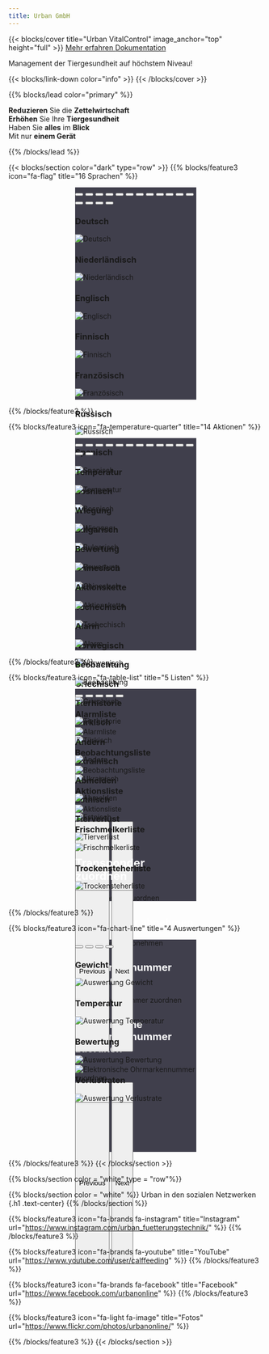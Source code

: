 ```yaml
---
title: Urban GmbH
---
```


{{< blocks/cover title="Urban VitalControl" image_anchor="top" height="full" >}}
<a class="btn btn-lg btn-primary me-3 mb-4" href="#td-block-2">
  Mehr erfahren <i class="fas fa-arrow-alt-circle-right ms-2"></i>
</a>
<a class="btn btn-lg btn-secondary me-3 mb-4" href="/docs/">
  Dokumentation <i class="fa-solid fa-book ms-2 "></i>
</a>
<p class="lead mt-5">Management der Tiergesundheit auf höchstem Niveau!</p>
{{< blocks/link-down color="info" >}}
{{< /blocks/cover >}}

{{% blocks/lead color="primary" %}}

**Reduzieren** Sie die **Zettelwirtschaft** <br/> 
**Erhöhen** Sie Ihre **Tiergesundheit** <br/> 
Haben Sie **alles** im **Blick** <br/> 
Mit nur **einem Gerät** <br/>   

{{% /blocks/lead %}}


{{< blocks/section color="dark" type="row" >}}
{{% blocks/feature3 icon="fa-flag" title="16 Sprachen" %}}
<br>
<div id="carouselLanguagesAutoplaying" class="carousel slide" data-bs-ride="carousel" style="width: 240px; height: 420px; margin-left: auto; margin-right: auto; background-color: #403f4c">
    <div class="carousel-indicators">
    <button type="button" data-bs-target="#carouselLanguageIndicators" data-bs-slide-to="0" class="active" aria-current="true" aria-label="Deutsch"></button>
    <button type="button" data-bs-target="#carouselLanguageIndicators" data-bs-slide-to="1" aria-label="English"></button>
    <button type="button" data-bs-target="#carouselLanguageIndicators" data-bs-slide-to="2" aria-label="Dutch"></button>
    <button type="button" data-bs-target="#carouselLanguageIndicators" data-bs-slide-to="3" aria-label="Finnisch"></button>
    <button type="button" data-bs-target="#carouselLanguageIndicators" data-bs-slide-to="4" aria-label="Französisch"></button>
    <button type="button" data-bs-target="#carouselLanguageIndicators" data-bs-slide-to="5" aria-label="Russisch"></button>
    <button type="button" data-bs-target="#carouselLanguageIndicators" data-bs-slide-to="6" aria-label="Spanisch"></button>
    <button type="button" data-bs-target="#carouselLanguageIndicators" data-bs-slide-to="7" aria-label="Bosnisch"></button>
    <button type="button" data-bs-target="#carouselLanguageIndicators" data-bs-slide-to="8" aria-label="Bulgarisch"></button>
    <button type="button" data-bs-target="#carouselLanguageIndicators" data-bs-slide-to="9" aria-label="Chinesisch"></button>
    <button type="button" data-bs-target="#carouselLanguageIndicators" data-bs-slide-to="10" aria-label="Tschechisch"></button>
    <button type="button" data-bs-target="#carouselLanguageIndicators" data-bs-slide-to="11" aria-label="Norwegisch"></button>
    <button type="button" data-bs-target="#carouselLanguageIndicators" data-bs-slide-to="12" aria-label="Griechisch"></button>
    <button type="button" data-bs-target="#carouselLanguageIndicators" data-bs-slide-to="13" aria-label="Türkisch"></button>
    <button type="button" data-bs-target="#carouselLanguageIndicators" data-bs-slide-to="14" aria-label="Ukrainisch"></button>
    <button type="button" data-bs-target="#carouselLanguageIndicators" data-bs-slide-to="15" aria-label="Estnisch"></button>
    </div> 
<div class="carousel-inner">
    <div class="carousel-item active">
      <div class="position-relative text-center">
        <h3>Deutsch</h3>
      </div>
      <img src="/images/homescreen/german.png" alt="Deutsch">
    </div>
    <div class="carousel-item">
      <div class="position-relative text-center">
        <h3>Niederländisch</h3>
      </div>
      <img src="/images/homescreen/dutch.png" alt="Niederländisch">
    </div>
    <div class="carousel-item">
      <div class="position-relative text-center">
        <h3>Englisch</h3>
      </div>
      <img src="/images/homescreen/english.png" alt="Englisch">
    </div>
    <div class="carousel-item">
      <div class="position-relative text-center">
        <h3>Finnisch</h3>
      </div>
      <img src="/images/homescreen/finnish.png" alt="Finnisch">
    </div>
    <div class="carousel-item">
      <div class="position-relative text-center">
        <h3>Französisch</h3>
      </div>
      <img src="/images/homescreen/french.png" alt="Französisch">
    </div>
    <div class="carousel-item">
      <div class="position-relative text-center">
        <h3>Russisch</h3>
      </div>
    <img src="/images/homescreen/russian.png" alt="Russisch">
    </div>  
    <div class="carousel-item">
      <div class="position-relative text-center">
        <h3>Spanisch</h3>
      </div>
    <img src="/images/homescreen/spanish.png" alt="Spanisch">
    </div>
      <div class="carousel-item">
        <div class="position-relative text-center">
          <h3>Bosnisch</h3>
        </div>
      <img src="/images/homescreen/bosnian.png" alt="Bosnisch">
      </div>
      <div class="carousel-item">
        <div class="position-relative text-center">
          <h3>Bulgarisch</h3>
        </div>
      <img src="/images/homescreen/bulgarian.png" alt="Bulgarisch">
      </div>
      <div class="carousel-item">
        <div class="position-relative text-center">
          <h3>Chinesisch</h3>
        </div>
      <img src="/images/homescreen/chinese.png" alt="Chinesisch">
      </div>
      <div class="carousel-item">
        <div class="position-relative text-center">
          <h3>Tschechisch</h3>
        </div>
      <img src="/images/homescreen/czech.png" alt="Tschechisch">
      </div>
      <div class="carousel-item">
        <div class="position-relative text-center">
          <h3>Norwegisch</h3>
        </div>
      <img src="/images/homescreen/norwegian.png" alt="Norwegisch">
      </div>
      <div class="carousel-item">
        <div class="position-relative text-center">
          <h3>Griechisch</h3>
        </div>
      <img src="/images/homescreen/greek.png" alt="Griechisch">
      </div>      
      <div class="carousel-item">
        <div class="position-relative text-center">
          <h3>Türkisch</h3>
        </div>
      <img src="/images/homescreen/turkish.png" alt="Türkisch">
      </div> 
      <div class="carousel-item">
        <div class="position-relative text-center">
          <h3>Ukrainisch</h3>
        </div>
      <img src="/images/homescreen/ukrainian.png" alt="Ukrainisch">
      </div> 
      <div class="carousel-item">
        <div class="position-relative text-center">
          <h3>Estnisch</h3>
        </div>
      <img src="/images/homescreen/estonian.png" alt="Estnisch">
      </div> 
  </div>
  <button class="carousel-control-prev" type="button" data-bs-target="#carouselLanguagesAutoplaying" data-bs-slide="prev" style="left: 0px; top: 37px; height: 320px;">
    <span class="carousel-control-prev-icon" aria-hidden="true"></span>
    <span class="visually-hidden">Previous</span>
  </button>
  <button class="carousel-control-next" type="button" data-bs-target="#carouselLanguagesAutoplaying" data-bs-slide="next" style="right: 0px; top: 37px; height: 320px;">
    <span class="carousel-control-next-icon" aria-hidden="true"></span>
    <span class="visually-hidden">Next</span>
  </button>
</div>

{{% /blocks/feature3 %}}

{{% blocks/feature3 icon="fa-temperature-quarter" title="14 Aktionen" %}}
<br>
<div id="carouselActionsAutoplaying" class="carousel slide" data-bs-ride="carousel" style="width: 240px; height: 420px; margin-left: auto; margin-right: auto; background-color: #403f4c">
    <div class="carousel-indicators">
    <button type="button" data-bs-target="#carouselActionsIndicators" data-bs-slide-to="0" class="active" aria-current="true" aria-label="Temperatur"></button>
    <button type="button" data-bs-target="#carouselActionsIndicators" data-bs-slide-to="1" aria-label="Wiegung"></button>
    <button type="button" data-bs-target="#carouselActionsIndicators" data-bs-slide-to="2" aria-label="Bewertung"></button>
    <button type="button" data-bs-target="#carouselActionsIndicators" data-bs-slide-to="3" aria-label="Aktionskette"></button>
    <button type="button" data-bs-target="#carouselActionsIndicators" data-bs-slide-to="4" aria-label="Alarm"></button>
    <button type="button" data-bs-target="#carouselActionsIndicators" data-bs-slide-to="5" aria-label="Beobachtung"></button>
    <button type="button" data-bs-target="#carouselActionsIndicators" data-bs-slide-to="6" aria-label="Tierhistorie"></button>
    <button type="button" data-bs-target="#carouselActionsIndicators" data-bs-slide-to="7" aria-label="Ändern"></button>
    <button type="button" data-bs-target="#carouselActionsIndicators" data-bs-slide-to="8" aria-label="Abmelden"></button>
    <button type="button" data-bs-target="#carouselActionsIndicators" data-bs-slide-to="9" aria-label="Tierverlust"></button>
    <button type="button" data-bs-target="#carouselActionsIndicators" data-bs-slide-to="10" aria-label="Transponder zuordnen"></button>
    <button type="button" data-bs-target="#carouselActionsIndicators" data-bs-slide-to="11" aria-label="Transponder abnehmen"></button>
    <button type="button" data-bs-target="#carouselActionsIndicators" data-bs-slide-to="12" aria-label="Ohrmarkennummer zuordnen"></button>
    <button type="button" data-bs-target="#carouselActionsIndicators" data-bs-slide-to="13" aria-label="Elektronische Ohrmarkennummer zuordnen"></button>
  </div>
<div class="carousel-inner">
    <div class="carousel-item active">
      <div class="position-relative text-center">
        <h3>Temperatur</h3>
      </div>
      <img src="bilder/aktionen/temperatur.png" alt="Temperatur">
    </div>
    <div class="carousel-item">
      <div class="position-relative text-center">
        <h3>Wiegung</h3>
      </div>
      <img src="bilder/aktionen/wiegung.png" alt="Wiegung">
    </div>
    <div class="carousel-item">
      <div class="position-relative text-center">
        <h3>Bewertung</h3>
      </div>
      <img src="bilder/aktionen/bewertung.png" alt="Bewertung">
    </div>
    <div class="carousel-item">
      <div class="position-relative text-center">
        <h3>Aktionskette</h3>
      </div>
      <img src="bilder/aktionen/aktionskette.png" alt="Aktionskette">
    </div>
    <div class="carousel-item">
      <div class="position-relative text-center">
        <h3>Alarm</h3>
      </div>
      <img src="bilder/aktionen/alarm.png" alt="Alarm">
    </div>
    <div class="carousel-item">
      <div class="position-relative text-center">
        <h3>Beobachtung</h3>
      </div>
      <img src="bilder/aktionen/beobachtung.png" alt="Beobachtung">
    </div>
    <div class="carousel-item">
      <div class="position-relative text-center">
        <h3>Tierhistorie</h3>
      </div>
      <img src="bilder/aktionen/tierhistorie.png" alt="Tierhistorie">
    </div>
    <div class="carousel-item">
      <div class="position-relative text-center">
        <h3>Ändern</h3>
      </div>
      <img src="bilder/aktionen/aendern.png" alt="Ändern">
    </div>
    <div class="carousel-item">
      <div class="position-relative text-center">
        <h3>Abmelden</h3>
      <img src="bilder/aktionen/abmelden.png" alt="Abmelden">
      </div>
    </div>
    <div class="carousel-item">
      <div class="position-relative text-center">
        <h3>Tierverlust</h3>
      </div>
      <img src="bilder/aktionen/tierverlust.png" alt="Tierverlust">
    </div>
    <div class="carousel-item">
      <div class="position-relative text-center">
        <h3 style="font-size: 22px; color: white;">Transponder zuordnen</h3>
      </div>
      <img src="bilder/aktionen/transponder_zuordnen.png" alt="Transponder zuordnen">
    </div>
    <div class="carousel-item">
      <div class="position-relative text-center">
        <h3 style="font-size: 20px; color: white;">Transponder abnehmen</h3>
      </div>
      <img src="bilder/aktionen/transponder_abnehmen.png" alt="Transponder abnehmen">
    </div>      
    <div class="carousel-item">
      <div class="position-relative text-center">
        <h3 style="font-size: 20px; color: white;">Ohrmarkennummer zuordnen</h3>
      </div>
      <img src="bilder/aktionen/ohrmarkennummer_zuordnen.png" alt="Ohrmarkennummer zuordnen">
    </div>   
    <div class="carousel-item">
      <div class="position-relative text-center">
        <h3 style="font-size: 20px; color: white;" >Elektronische Ohrmarkennummer zuordnen</h3>
      </div>
      <img src="bilder/aktionen/ohrmarkennummer_zuordnen_elektronisch.png" alt="Elektronische Ohrmarkennummer zuordnen">
    </div>             
  </div>
  <button class="carousel-control-prev" type="button" data-bs-target="#carouselActionsAutoplaying" data-bs-slide="prev" style="left: 0px; top: 37px; height: 320px;">
    <span class="carousel-control-prev-icon" aria-hidden="true"></span>
    <span class="visually-hidden">Previous</span>
  </button>
  <button class="carousel-control-next" type="button" data-bs-target="#carouselActionsAutoplaying" data-bs-slide="next" style="right: 0px; top: 37px; height: 320px;">
    <span class="carousel-control-next-icon" aria-hidden="true"></span>
    <span class="visually-hidden">Next</span>
  </button>
</div>

{{% /blocks/feature3 %}}

{{% blocks/feature3 icon="fa-table-list" title="5 Listen" %}}
<br>
<div id="carouselListsAutoplaying" class="carousel slide" data-bs-ride="carousel" style="width: 240px; height: 420px; background-color: #403f4c; margin-left: auto; margin-right: auto;">
    <div class="carousel-indicators">
    <button type="button" data-bs-target="#carouselListsIndicators" data-bs-slide-to="0" class="active" aria-current="true" aria-label="Alarmliste"></button>
    <button type="button" data-bs-target="#carouselListsIndicators" data-bs-slide-to="1" aria-label="Beobachtungsliste"></button>
    <button type="button" data-bs-target="#carouselListsIndicators" data-bs-slide-to="2" aria-label="Aktionsliste"></button>
    <button type="button" data-bs-target="#carouselListsIndicators" data-bs-slide-to="3" aria-label="Frischmelkerliste"></button>
    <button type="button" data-bs-target="#carouselListsIndicators" data-bs-slide-to="4" aria-label="Trockensteherliste"></button>
  </div>
<div class="carousel-inner">
    <div class="carousel-item active">
      <div class="position-relative text-center">
        <h3>Alarmliste</h3>
      </div>
      <img src="bilder/listen/alarm.png" alt="Alarmliste">
    </div>
    <div class="carousel-item">
      <div class="position-relative text-center">
        <h3>Beobachtungsliste</h3>
      </div>
      <img src="bilder/listen/beobachtung.png" alt="Beobachtungsliste">
    </div>
    <div class="carousel-item">
      <div class="position-relative text-center">
        <h3>Aktionsliste</h3>
      </div>      <img src="bilder/listen/aktionsliste.png" alt="Aktionsliste">
    </div>
    <div class="carousel-item">
      <div class="position-relative text-center">
        <h3>Frischmelkerliste</h3>
      </div>
      <img src="bilder/listen/frischmelker.png" alt="Frischmelkerliste">
    </div>
    <div class="carousel-item">
      <div class="position-relative text-center">
        <h3>Trockensteherliste</h3>
      </div>
    <img src="bilder/listen/trockensteher.png" alt="Trockensteherliste">
    </div>
  </div>
  <button class="carousel-control-prev" type="button" data-bs-target="#carouselListsAutoplaying" data-bs-slide="prev" style="left: 0px; top: 37px; height: 320px;">
    <span class="carousel-control-prev-icon" aria-hidden="true"></span>
    <span class="visually-hidden">Previous</span>
  </button>
  <button class="carousel-control-next" type="button" data-bs-target="#carouselListsAutoplaying" data-bs-slide="next" style="right: 0px; top: 37px; height: 320px;">
    <span class="carousel-control-next-icon" aria-hidden="true"></span>
    <span class="visually-hidden">Next</span>
  </button>
</div>

{{% /blocks/feature3 %}}

{{% blocks/feature3 icon="fa-chart-line" title="4 Auswertungen" %}}
<br>
<div id="carouselEvaluationAutoplaying" class="carousel slide" data-bs-ride="carousel" style="width: 240px; height: 420px; background-color: #403f4c; margin-left: auto; margin-right: auto;">
    <div class="carousel-indicators">
    <button type="button" data-bs-target="#carouselListsIndicators" data-bs-slide-to="0" class="active" aria-current="true" aria-label="Auswertung Gewicht"></button>
    <button type="button" data-bs-target="#carouselListsIndicators" data-bs-slide-to="1" aria-label="Auswertung Temperatur"></button>
    <button type="button" data-bs-target="#carouselListsIndicators" data-bs-slide-to="2" aria-label="Auswertung Bewertung"></button>
    <button type="button" data-bs-target="#carouselListsIndicators" data-bs-slide-to="3" aria-label="Auswertung Verlustrate"></button>
  </div>
<div class="carousel-inner">
    <div class="carousel-item active">
      <div class="position-relative text-center">
        <h3>Gewicht</h3>
      </div> 
      <img src="bilder/auswertung/gewicht.png" alt="Auswertung Gewicht">
    </div>
    <div class="carousel-item">
      <div class="position-relative text-center">
        <h3>Temperatur</h3>
      </div> 
      <img src="bilder/auswertung/temperatur.png" alt="Auswertung Temperatur">
    </div>
    <div class="carousel-item">
      <div class="position-relative text-center">
        <h3>Bewertung</h3>
      </div> 
      <img src="bilder/auswertung/bewertung.png" alt="Auswertung Bewertung">
    </div>
    <div class="carousel-item">
      <div class="position-relative text-center">
        <h3>Verlustraten</h3>
      </div> 
      <img src="bilder/auswertung/verlustrate.png" alt="Auswertung Verlustrate">
    </div>
  </div>
  <button class="carousel-control-prev" type="button" data-bs-target="#carouselEvaluationAutoplaying" data-bs-slide="prev" style="left: 0px; top: 37px; height: 320px;">
    <span class="carousel-control-prev-icon" aria-hidden="true"></span>
    <span class="visually-hidden">Previous</span>
  </button>
  <button class="carousel-control-next" type="button" data-bs-target="#carouselEvaluationAutoplaying" data-bs-slide="next" style="right: 0px; top: 37px; height: 320px;">
    <span class="carousel-control-next-icon" aria-hidden="true"></span>
    <span class="visually-hidden">Next</span>
  </button>
</div>

{{% /blocks/feature3 %}}
{{< /blocks/section >}}


{{% blocks/section color = "white" type = "row"%}}

{{% blocks/section color = "white" %}}
Urban in den sozialen Netzwerken
{.h1 .text-center}
{{% /blocks/section %}}

{{% blocks/feature3 icon="fa-brands fa-instagram" title="Instagram" url="https://www.instagram.com/urban_fuetterungstechnik/" %}}
{{% /blocks/feature3 %}}

{{% blocks/feature3 icon="fa-brands fa-youtube" title="YouTube" url="https://www.youtube.com/user/calffeeding" %}}
{{% /blocks/feature3 %}}

{{% blocks/feature3 icon="fa-brands fa-facebook" title="Facebook" url="https://www.facebook.com/urbanonline" %}}
{{% /blocks/feature3 %}}

{{% blocks/feature3 icon="fa-light fa-image" title="Fotos" url="https://www.flickr.com/photos/urbanonline/" %}}

{{% /blocks/feature3 %}}
{{< /blocks/section >}}
